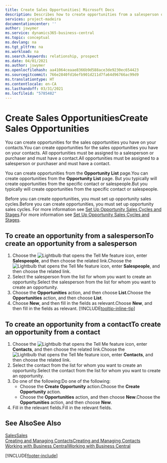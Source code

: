```yaml
---
title: Create Sales Opportunities| Microsoft Docs
description: Describes how to create opportunities from a salesperson or a contact in Business Central.
services: project-madeira
documentationcenter: ''
author: jswymer
ms.service: dynamics365-business-central
ms.topic: conceptual
ms.devlang: na
ms.tgt_pltfrm: na
ms.workload: na
ms.search.keywords: relationship, prospect
ms.date: 04/01/2021
ms.author: jswymer
ms.openlocfilehash: aa41064ceaae8366b9d588ace3de9230ec654423
ms.sourcegitcommit: 766e2840fd16efb901d211d7fa64d96766ac99d9
ms.translationtype: HT
ms.contentlocale: en-CA
ms.lasthandoff: 03/31/2021
ms.locfileid: "5785482"
---
```

# <a name="create-sales-opportunities"></a><span data-ttu-id="c10f7-103">Create Sales Opportunities</span><span class="sxs-lookup"><span data-stu-id="c10f7-103">Create Sales Opportunities</span></span>
<span data-ttu-id="c10f7-104">You can create opportunities for the sales opportunities you have on your contacts.</span><span class="sxs-lookup"><span data-stu-id="c10f7-104">You can create opportunities for the sales opportunities you have on your contacts.</span></span> <span data-ttu-id="c10f7-105">All opportunities must be assigned to a salesperson or purchaser and must have a contact.</span><span class="sxs-lookup"><span data-stu-id="c10f7-105">All opportunities must be assigned to a salesperson or purchaser and must have a contact.</span></span>

<span data-ttu-id="c10f7-106">You can create opportunities from the **Opportunity List** page.</span><span class="sxs-lookup"><span data-stu-id="c10f7-106">You can create opportunities from the **Opportunity List** page.</span></span> <span data-ttu-id="c10f7-107">But you typically will create opportunities from the specific contact or salespeople.</span><span class="sxs-lookup"><span data-stu-id="c10f7-107">But you typically will create opportunities from the specific contact or salespeople.</span></span>

<span data-ttu-id="c10f7-108">Before you can create opportunities, you must set up opportunity sales cycles.</span><span class="sxs-lookup"><span data-stu-id="c10f7-108">Before you can create opportunities, you must set up opportunity sales cycles.</span></span> <span data-ttu-id="c10f7-109">For more information see [Set Up Opportunity Sales Cycles and Stages](marketing-how-setup-opportunity-sales-cycles-stages.md).</span><span class="sxs-lookup"><span data-stu-id="c10f7-109">For more information see [Set Up Opportunity Sales Cycles and Stages](marketing-how-setup-opportunity-sales-cycles-stages.md).</span></span>

## <a name="to-create-an-opportunity-from-a-salesperson"></a><span data-ttu-id="c10f7-110">To create an opportunity from a salesperson</span><span class="sxs-lookup"><span data-stu-id="c10f7-110">To create an opportunity from a salesperson</span></span>
1. <span data-ttu-id="c10f7-111">Choose the ![Lightbulb that opens the Tell Me feature](media/ui-search/search_small.png "Tell me what you want to do") icon, enter **Salespeople**, and then choose the related link.</span><span class="sxs-lookup"><span data-stu-id="c10f7-111">Choose the ![Lightbulb that opens the Tell Me feature](media/ui-search/search_small.png "Tell me what you want to do") icon, enter **Salespeople**, and then choose the related link.</span></span>
2. <span data-ttu-id="c10f7-112">Select the salesperson from the list for whom you want to create an opportunity.</span><span class="sxs-lookup"><span data-stu-id="c10f7-112">Select the salesperson from the list for whom you want to create an opportunity.</span></span>
3. <span data-ttu-id="c10f7-113">Choose the **Opportunities** action, and then choose **List**.</span><span class="sxs-lookup"><span data-stu-id="c10f7-113">Choose the **Opportunities** action, and then choose **List**.</span></span>
4. <span data-ttu-id="c10f7-114">Choose **New**, and then fill in the fields as relevant.</span><span class="sxs-lookup"><span data-stu-id="c10f7-114">Choose **New**, and then fill in the fields as relevant.</span></span> [!INCLUDE[tooltip-inline-tip](includes/tooltip-inline-tip_md.md)]  



## <a name="to-create-an-opportunity-from-a-contact"></a><span data-ttu-id="c10f7-115">To create an opportunity from a contact</span><span class="sxs-lookup"><span data-stu-id="c10f7-115">To create an opportunity from a contact</span></span>
1. <span data-ttu-id="c10f7-116">Choose the ![Lightbulb that opens the Tell Me feature](media/ui-search/search_small.png "Tell me what you want to do") icon, enter **Contacts**, and then choose the related link.</span><span class="sxs-lookup"><span data-stu-id="c10f7-116">Choose the ![Lightbulb that opens the Tell Me feature](media/ui-search/search_small.png "Tell me what you want to do") icon, enter **Contacts**, and then choose the related link.</span></span>
2. <span data-ttu-id="c10f7-117">Select the contact from the list for whom you want to create an opportunity.</span><span class="sxs-lookup"><span data-stu-id="c10f7-117">Select the contact from the list for whom you want to create an opportunity.</span></span>
3. <span data-ttu-id="c10f7-118">Do one of the following:</span><span class="sxs-lookup"><span data-stu-id="c10f7-118">Do one of the following:</span></span>
   * <span data-ttu-id="c10f7-119">Choose the **Create Opportunity** action.</span><span class="sxs-lookup"><span data-stu-id="c10f7-119">Choose the **Create Opportunity** action.</span></span>
   * <span data-ttu-id="c10f7-120">Choose the  **Opportunities** action, and then choose **New**.</span><span class="sxs-lookup"><span data-stu-id="c10f7-120">Choose the  **Opportunities** action, and then choose **New**.</span></span>
4. <span data-ttu-id="c10f7-121">Fill in the relevant fields.</span><span class="sxs-lookup"><span data-stu-id="c10f7-121">Fill in the relevant fields.</span></span>

## <a name="see-also"></a><span data-ttu-id="c10f7-122">See Also</span><span class="sxs-lookup"><span data-stu-id="c10f7-122">See Also</span></span>
[<span data-ttu-id="c10f7-123">Sales</span><span class="sxs-lookup"><span data-stu-id="c10f7-123">Sales</span></span>](sales-manage-sales.md)  
[<span data-ttu-id="c10f7-124">Creating and Managing Contacts</span><span class="sxs-lookup"><span data-stu-id="c10f7-124">Creating and Managing Contacts</span></span>](marketing-contacts.md)  
[<span data-ttu-id="c10f7-125">Working with Business Central</span><span class="sxs-lookup"><span data-stu-id="c10f7-125">Working with Business Central</span></span>](ui-work-product.md)


[!INCLUDE[footer-include](includes/footer-banner.md)]